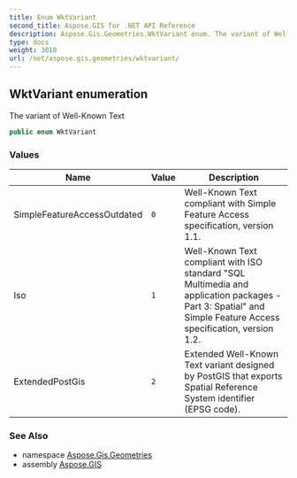```yaml
---
title: Enum WktVariant
second_title: Aspose.GIS for .NET API Reference
description: Aspose.Gis.Geometries.WktVariant enum. The variant of WellKnown Text
type: docs
weight: 3010
url: /net/aspose.gis.geometries/wktvariant/
---
```

## WktVariant enumeration

The variant of Well-Known Text

```csharp
public enum WktVariant
```

### Values

| Name | Value | Description |
| --- | --- | --- |
| SimpleFeatureAccessOutdated | `0` | Well-Known Text compliant with Simple Feature Access specification, version 1.1. |
| Iso | `1` | Well-Known Text compliant with ISO standard "SQL Multimedia and application packages - Part 3: Spatial" and Simple Feature Access specification, version 1.2. |
| ExtendedPostGis | `2` | Extended Well-Known Text variant designed by PostGIS that exports Spatial Reference System identifier (EPSG code). |

### See Also

* namespace [Aspose.Gis.Geometries](../../aspose.gis.geometries/)
* assembly [Aspose.GIS](../../)


